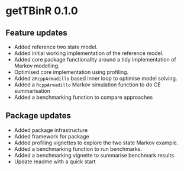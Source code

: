 # getTBinR 0.1.0

## Feature updates

* Added reference two state model.
* Added initial working implementation of the reference model.
* Added core package functionality around a tidy implementation of Markov modelling.
* Optimised core implementation using profiling.
* Added a`RcppArmadillo` based inner loop to optimise model solving.
* Added a `RcppArmadillo` Markov simulation function to do CE summarisation
* Added a benchmarking function to compare approaches

## Package updates

* Added package infrastructure
* Added framework for package
* Added profiling vignettes to explore the two state Markov example. 
* Added a benchmarking function to run benchmarks.
* Added a benchmarking vignette to summarise benchmark results.
* Update readme with a quick start

